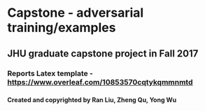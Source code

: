 #
# Capstone - adversarial training/examples
## JHU graduate capstone project in Fall 2017
### Reports Latex template - https://www.overleaf.com/10853570cqtykqmmnmtd
###
###
###
###
###
###
#### Created and copyrighted by Ran Liu, Zheng Qu, Yong Wu
